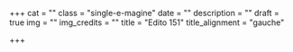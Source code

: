 +++
cat = ""
class = "single-e-magine"
date = ""
description = ""
draft = true
img = ""
img_credits = ""
title = "Edito 151"
title_alignment = "gauche"

+++
